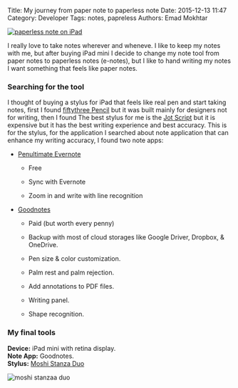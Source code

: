 Title: My journey from paper note to paperless note
Date: 2015-12-13 11:47
Category: Developer
Tags: notes, papreless
Authors: Emad Mokhtar

[![paperless note on iPad]({filename}/images/1450004669_full.png)](http://www.emadmokhtar.com/wp-content/uploads/1450004669_full.png)

  
I really love to take notes wherever and wheneve. I like to keep my notes with me, but after buying iPad mini I decide to change my note tool from paper notes to paperless notes (e-notes), but I like to hand writing my notes I want something that feels like paper notes.



### Searching for the tool



I thought of buying a stylus for iPad that feels like real pen and start taking notes, first I found [fiftythree Pencil](https://www.fiftythree.com/pencil) but it was built mainly for designers not for writing, then I found The best stylus for me is the [Jot Script](http://www.adonit.net/jot/script/) but it is expensive but it has the best writing experience and best accuracy. This is for the stylus, for the application I searched about note application that can enhance my writing accuracy, I found two note apps:





  * [Penultimate Evernote](http://evernote.com/penultimate/)


    * Free



    * Sync with Evernote


    * Zoom in and write with line recognition




  * [Goodnotes](http://www.goodnotesapp.com/)



    * Paid  (but worth every penny)


    * Backup with most of cloud storages like Google Driver, Dropbox, & OneDrive.  



    * Pen size & color customization.  



    * Palm rest and palm rejection.  

    * Add annotations to PDF files.


    * Writing panel.


    * Shape recognition.











### My final tools



**Device:** iPad mini with retina display.  
**Note App:** Goodnotes.  
**Stylus:**  [Moshi Stanza Duo](http://www.moshi.com/peripheral-stylus-pen-stanza-duo)

![moshi stanzaa duo]({filename}/images/1450007048_full.jpeg)